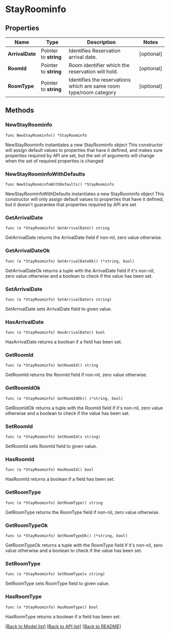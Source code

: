 # StayRoominfo

## Properties

Name | Type | Description | Notes
------------ | ------------- | ------------- | -------------
**ArrivalDate** | Pointer to **string** | Identifies Reservation arrival date. | [optional] 
**RoomId** | Pointer to **string** | Room identifier which the reservation will hold. | [optional] 
**RoomType** | Pointer to **string** | Identifies the reservations which are same room type/room category | [optional] 

## Methods

### NewStayRoominfo

`func NewStayRoominfo() *StayRoominfo`

NewStayRoominfo instantiates a new StayRoominfo object
This constructor will assign default values to properties that have it defined,
and makes sure properties required by API are set, but the set of arguments
will change when the set of required properties is changed

### NewStayRoominfoWithDefaults

`func NewStayRoominfoWithDefaults() *StayRoominfo`

NewStayRoominfoWithDefaults instantiates a new StayRoominfo object
This constructor will only assign default values to properties that have it defined,
but it doesn't guarantee that properties required by API are set

### GetArrivalDate

`func (o *StayRoominfo) GetArrivalDate() string`

GetArrivalDate returns the ArrivalDate field if non-nil, zero value otherwise.

### GetArrivalDateOk

`func (o *StayRoominfo) GetArrivalDateOk() (*string, bool)`

GetArrivalDateOk returns a tuple with the ArrivalDate field if it's non-nil, zero value otherwise
and a boolean to check if the value has been set.

### SetArrivalDate

`func (o *StayRoominfo) SetArrivalDate(v string)`

SetArrivalDate sets ArrivalDate field to given value.

### HasArrivalDate

`func (o *StayRoominfo) HasArrivalDate() bool`

HasArrivalDate returns a boolean if a field has been set.

### GetRoomId

`func (o *StayRoominfo) GetRoomId() string`

GetRoomId returns the RoomId field if non-nil, zero value otherwise.

### GetRoomIdOk

`func (o *StayRoominfo) GetRoomIdOk() (*string, bool)`

GetRoomIdOk returns a tuple with the RoomId field if it's non-nil, zero value otherwise
and a boolean to check if the value has been set.

### SetRoomId

`func (o *StayRoominfo) SetRoomId(v string)`

SetRoomId sets RoomId field to given value.

### HasRoomId

`func (o *StayRoominfo) HasRoomId() bool`

HasRoomId returns a boolean if a field has been set.

### GetRoomType

`func (o *StayRoominfo) GetRoomType() string`

GetRoomType returns the RoomType field if non-nil, zero value otherwise.

### GetRoomTypeOk

`func (o *StayRoominfo) GetRoomTypeOk() (*string, bool)`

GetRoomTypeOk returns a tuple with the RoomType field if it's non-nil, zero value otherwise
and a boolean to check if the value has been set.

### SetRoomType

`func (o *StayRoominfo) SetRoomType(v string)`

SetRoomType sets RoomType field to given value.

### HasRoomType

`func (o *StayRoominfo) HasRoomType() bool`

HasRoomType returns a boolean if a field has been set.


[[Back to Model list]](../README.md#documentation-for-models) [[Back to API list]](../README.md#documentation-for-api-endpoints) [[Back to README]](../README.md)



